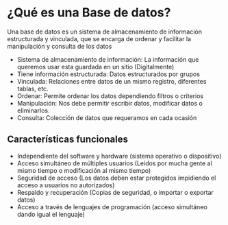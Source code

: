 # ¿Qué es una Base de datos?

Una base de datos es un sistema de almacenamiento de información estructurada y vinculada, que se encarga de ordenar y facilitar la manipulación y consulta de los datos

- Sistema de almacenamiento de información: La información que queremos usar esta guardada en un sitio (Digitalmente)
- Tiene información estructurada: Datos estructurados por grupos
- Vinculada: Relaciones entre datos de un mismo registro, diferentes tablas, etc.
- Ordenar: Permite ordenar los datos dependiendo filtros o criterios
- Manipulación: Nos debe permitir escribir datos, modificar datos o eliminarlos.
- Consulta: Colección de datos que requeramos en cada ocasión

## Características funcionales

- Independiente del software y hardware (sistema operativo o dispositivo)
- Acceso simultáneo de múltiples usuarios (Leídos por mucha gente al mismo tiempo o modificación al mismo tiempo)
- Seguridad de acceso (Los datos deben estar protegidos impidiendo el acceso a usuarios no autorizados)
- Respaldo y recuperación (Copias de seguridad, o importar o exportar datos)
- Acceso a través de lenguajes de programación (acceso simultáneo dando igual el lenguaje)



